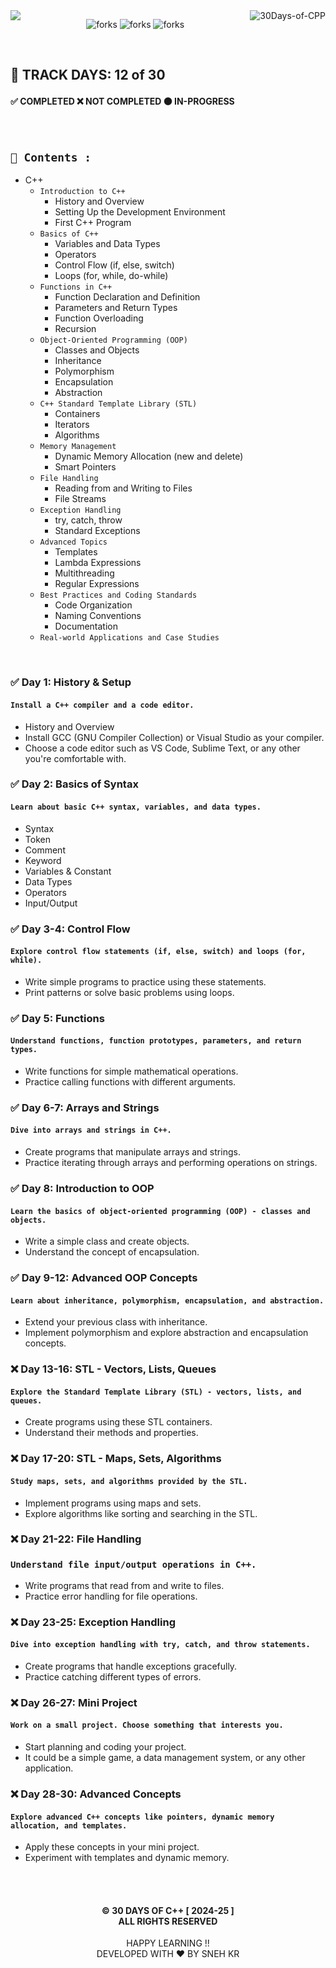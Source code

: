 <img  align="left" src="https://git-visitors.vercel.app/api/snehkr/30Days-of-CPP">

<img align="right" alt="30Days-of-CPP"  src="https://socialify.git.ci/snehkr/30Days-of-CPP/image?description=1&font=Bitter&forks=1&issues=1&language=1&logo=https://upload.wikimedia.org/wikipedia/commons/3/32/C%2B%2B_logo.png&name=1&pattern=Circuit%20Board&pulls=1&stargazers=1&theme=Dark" />

<p align="center">
  <img src="https://forthebadge.com/images/badges/built-with-love.svg" alt="forks"/>
  <img src="https://forthebadge.com/images/badges/made-with-c-plus-plus.svg" alt="forks"/>
  <img src="https://forthebadge.com/images/badges/makes-people-smile.svg" alt="forks"/>
</p>

</br>

## 📅 TRACK DAYS: 12 of 30

#### ✅ COMPLETED ❌ NOT COMPLETED 🟠 IN-PROGRESS

</br>

## `📑 Contents :`

- C++
  - `Introduction to C++`
    - History and Overview
    - Setting Up the Development Environment
    - First C++ Program
  - `Basics of C++`
    - Variables and Data Types
    - Operators
    - Control Flow (if, else, switch)
    - Loops (for, while, do-while)
  - `Functions in C++`
    - Function Declaration and Definition
    - Parameters and Return Types
    - Function Overloading
    - Recursion
  - `Object-Oriented Programming (OOP)`
    - Classes and Objects
    - Inheritance
    - Polymorphism
    - Encapsulation
    - Abstraction
  - `C++ Standard Template Library (STL)`
    - Containers
    - Iterators
    - Algorithms
  - `Memory Management`
    - Dynamic Memory Allocation (new and delete)
    - Smart Pointers
  - `File Handling`
    - Reading from and Writing to Files
    - File Streams
  - `Exception Handling`
    - try, catch, throw
    - Standard Exceptions
  - `Advanced Topics`
    - Templates
    - Lambda Expressions
    - Multithreading
    - Regular Expressions
  - `Best Practices and Coding Standards`
    - Code Organization
    - Naming Conventions
    - Documentation
  - `Real-world Applications and Case Studies`

</br>

### ✅ Day 1: History & Setup

#### `Install a C++ compiler and a code editor.`

- History and Overview
- Install GCC (GNU Compiler Collection) or Visual Studio as your compiler.
- Choose a code editor such as VS Code, Sublime Text, or any other you're comfortable with.

### ✅ Day 2: Basics of Syntax

#### `Learn about basic C++ syntax, variables, and data types.`

- Syntax
- Token
- Comment
- Keyword
- Variables & Constant
- Data Types
- Operators
- Input/Output

### ✅ Day 3-4: Control Flow

#### `Explore control flow statements (if, else, switch) and loops (for, while).`

- Write simple programs to practice using these statements.
- Print patterns or solve basic problems using loops.

### ✅ Day 5: Functions

#### `Understand functions, function prototypes, parameters, and return types.`

- Write functions for simple mathematical operations.
- Practice calling functions with different arguments.

### ✅ Day 6-7: Arrays and Strings

#### `Dive into arrays and strings in C++.`

- Create programs that manipulate arrays and strings.
- Practice iterating through arrays and performing operations on strings.

### ✅ Day 8: Introduction to OOP

#### `Learn the basics of object-oriented programming (OOP) - classes and objects.`

- Write a simple class and create objects.
- Understand the concept of encapsulation.

### ✅ Day 9-12: Advanced OOP Concepts

#### `Learn about inheritance, polymorphism, encapsulation, and abstraction.`

- Extend your previous class with inheritance.
- Implement polymorphism and explore abstraction and encapsulation concepts.

### ❌ Day 13-16: STL - Vectors, Lists, Queues

#### `Explore the Standard Template Library (STL) - vectors, lists, and queues.`

- Create programs using these STL containers.
- Understand their methods and properties.

### ❌ Day 17-20: STL - Maps, Sets, Algorithms

#### `Study maps, sets, and algorithms provided by the STL.`

- Implement programs using maps and sets.
- Explore algorithms like sorting and searching in the STL.

### ❌ Day 21-22: File Handling

### `Understand file input/output operations in C++.`

- Write programs that read from and write to files.
- Practice error handling for file operations.

### ❌ Day 23-25: Exception Handling

#### `Dive into exception handling with try, catch, and throw statements.`

- Create programs that handle exceptions gracefully.
- Practice catching different types of errors.

### ❌ Day 26-27: Mini Project

#### `Work on a small project. Choose something that interests you.`

- Start planning and coding your project.
- It could be a simple game, a data management system, or any other application.

### ❌ Day 28-30: Advanced Concepts

#### `Explore advanced C++ concepts like pointers, dynamic memory allocation, and templates.`

- Apply these concepts in your mini project.
- Experiment with templates and dynamic memory.

</br></br>

<h4 align="center">
  © 30 DAYS OF C++ [ 2024-25 ] </br>
  ALL RIGHTS RESERVED
</h4>

<p align="center">
  HAPPY LEARNING !!</br>
  DEVELOPED WITH ❤️ BY SNEH KR 
</p>
